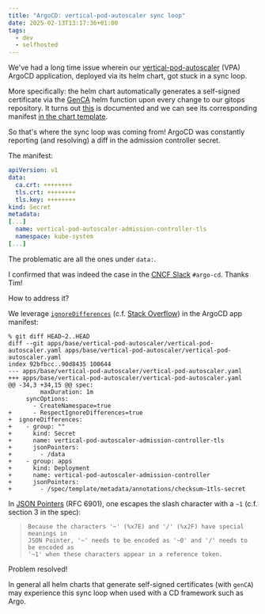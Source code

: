 ```yaml
---
title: "ArgoCD: vertical-pod-autoscaler sync loop"
date: 2025-02-13T13:17:36+01:00
tags:
  - dev
  - selfhosted
---
```


We've had a long time issue wherein our
[vertical-pod-autoscaler](https://artifacthub.io/packages/helm/cowboysysop/vertical-pod-autoscaler)
(VPA) ArgoCD application, deployed via its helm chart, got stuck in a sync loop.

More specifically: the helm chart automatically generates a self-signed
certificate via the
[GenCA](https://helm.sh/docs/chart_template_guide/function_list/#genca) helm
function upon every change to our gitops repository. It turns out
[this](https://github.com/cowboysysop/charts/blob/9527602f8f2ea59f51cd3a7d3380810ba60c39fc/charts/vertical-pod-autoscaler/README.md?plain=1#L236)
is documented and we can see its corresponding manifest
[in the chart template](https://github.com/cowboysysop/charts/blob/9527602f8f2ea59f51cd3a7d3380810ba60c39fc/charts/vertical-pod-autoscaler/templates/admission-controller/tls-secret.yaml#L3C1-L3C91).

So that's where the sync loop was coming from! ArgoCD was constantly reporting
(and resolving) a diff in the admission controller secret.

The manifest:

```yaml
apiVersion: v1
data:
  ca.crt: ++++++++
  tls.crt: ++++++++
  tls.key: ++++++++
kind: Secret
metadata:
[...]
  name: vertical-pod-autoscaler-admission-controller-tls
  namespace: kube-system
[...]
```

The problematic are all the ones under `data:`.

I confirmed that was indeed the case in the [CNCF
Slack](https://cloud-native.slack.com/archives/C01TSERG0KZ/p1739442822542539)
`#argo-cd`. Thanks Tim!

How to address it?

We leverage
[`ignoreDifferences`](https://argo-cd.readthedocs.io/en/stable/user-guide/diffing/)
(c.f. [Stack
Overflow](https://stackoverflow.com/questions/77510338/argocd-show-as-out-of-sync-on-every-push-for-auto-generate-certs-password))
in the ArgoCD app manifest:

```
% git diff HEAD~2..HEAD
diff --git apps/base/vertical-pod-autoscaler/vertical-pod-autoscaler.yaml apps/base/vertical-pod-autoscaler/vertical-pod-autoscaler.yaml
index 92bfbcc..90d8435 100644
--- apps/base/vertical-pod-autoscaler/vertical-pod-autoscaler.yaml
+++ apps/base/vertical-pod-autoscaler/vertical-pod-autoscaler.yaml
@@ -34,3 +34,15 @@ spec:
         maxDuration: 1m
     syncOptions:
       - CreateNamespace=true
+      - RespectIgnoreDifferences=true
+  ignoreDifferences:
+    - group: ""
+      kind: Secret
+      name: vertical-pod-autoscaler-admission-controller-tls
+      jsonPointers:
+        - /data
+    - group: apps
+      kind: Deployment
+      name: vertical-pod-autoscaler-admission-controller
+      jsonPointers:
+        - /spec/template/metadata/annotations/checksum~1tls-secret
```

In [JSON Pointers](https://www.rfc-editor.org/rfc/rfc6901) (RFC 6901), one
escapes the slash character with a `~1` (c.f. section 3 in the spec):

> ```
> Because the characters '~' (%x7E) and '/' (%x2F) have special meanings in
> JSON Pointer, '~' needs to be encoded as '~0' and '/' needs to be encoded as
> '~1' when these characters appear in a reference token.
> ```

Problem resolved!

In general all helm charts that generate self-signed certificates (with `genCA`)
may experience this sync loop when used with a CD framework such as Argo.

